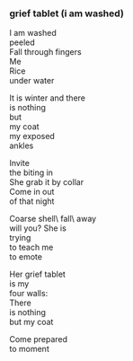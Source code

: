 ### grief tablet (i am washed)

I am washed\
peeled\
Fall through fingers \
Me\
Rice\
under water

It is winter and there\
is nothing\
but\
my coat\
my exposed\
ankles

Invite\
the biting in\
She grab it by collar\
Come in out\
of that night

Coarse shell\ 
fall\ 
away\
will you? She is\
trying\
to teach me\
to emote

Her grief tablet\
is my\
four walls:\
There\
is nothing\
but my coat

Come prepared\
to moment


